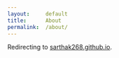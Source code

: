 ```yaml
---
layout:     default
title:      About
permalink:  /about/
---
```


Redirecting to [sarthak268.github.io](//sarthak268.github.io).

<script type="text/javascript">
    location.href='/';
</script>